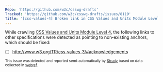 ```yaml
---
Repo: 'https://github.com/w3c/csswg-drafts'
Tracked: 'https://github.com/w3c/csswg-drafts/issues/8119'
Title: '[css-values-4] Broken link in CSS Values and Units Module Level 4'
---
```


While crawling [CSS Values and Units Module Level 4](https://drafts.csswg.org/css-values-4/), the following links to other specifications were detected as pointing to non-existing anchors, which should be fixed:
* [ ] http://www.w3.org/TR/css-values-3/#acknowledgements

<sub>This issue was detected and reported semi-automatically by [Strudy](https://github.com/w3c/strudy/) based on data collected in [webref](https://github.com/w3c/webref/).</sub>
